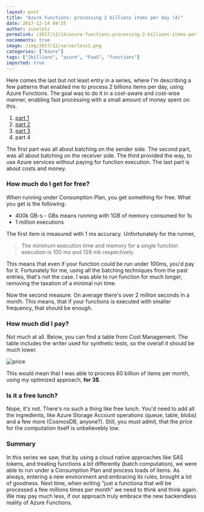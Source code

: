```yaml
---
layout: post
title: "Azure Functions: processing 2 billions items per day (4)"
date: 2017-12-14 09:55
author: scooletz
permalink: /2017/12/14/azure-functions-processing-2-billions-items-per-day-4/
nocomments: true
image: /img/2017/12/serverless1.png
categories: ["Azure"]
tags: ["2billions", "azure", "FaaS", "functions"]
imported: true
---
```


Here comes the last but not least entry in a series, where I'm describing a few patterns that enabled me to process 2 billions items per day, using Azure Functions. The goal was to do it in a cost-aware and cost-wise manner, enabling fast processing with a small amount of money spent on this.

1. [part 1](http://blog.scooletz.com/2017/11/30/azure-functions-processing-2-billions-items-per-day-1)
1. [part 2](http://blog.scooletz.com/2017/12/04/azure-functions-processing-2-billions-items-per-day-2/)
1. [part 3](http://blog.scooletz.com/2017/12/07/azure-functions-processing-2-billions-items-per-day-3/)
1. part 4

The first part was all about batching on the sender side. The second part, was all about batching on the receiver side. The third provided the way, to use Azure services without paying for function execution. The last part is about costs and money.

### How much do I get for free?

When running under Consumption Plan, you get something for free. What you get is the following:

* 400k GB-s - GBs means running with 1GB of memory consumed for 1s
* 1 million executions

The first item is measured with 1 ms accuracy. Unfortunately for the runner,

> The minimum execution time and memory for a single function execution is 100 ms and 128 mb respectively.

This means that even if your function could be run under 100ms, you'd pay for it. Fortunately for me, using all the batching techniques from the past entries, that's not the case. I was able to run function for much longer, removing the taxation of a minimal run time.

Now the second measure. On average there's over 2 million seconds in a month. This means, that if your functions is executed with smaller frequency, that should be enough.

### How much did I pay?

Not much at all. Below, you can find a table from Cost Management. The table includes the writer used for synthetic tests, so the overall it should be much lower.

![price](/img/2017/12/price.png)

This would mean that I was able to process 60 billion of items per month, using my optimized approach, **for 3$**.

### Is it a free lunch?

Nope, it's not. There's no such a thing like free lunch. You'd need to add all the ingredients, like Azure Storage Account operations (queue, table, blobs) and a few more (CosmosDB, anyone?). Still, you must admit, that the price for the computation itself is unbelievebly low.

### Summary

In this series we saw, that by using a cloud native approaches like SAS tokens, and treating functions a bit differently (batch computation), we were able to run under a Consumption Plan and process loads of items. As always, entering a new environment and embracing its rules, brought a lot of goodness. Next time, when writing "just a functiona that will be processed a few millions times per month" we need to think and think again. We may pay much less, if our approach truly embrace the new backendless reality of Azure Functions.
